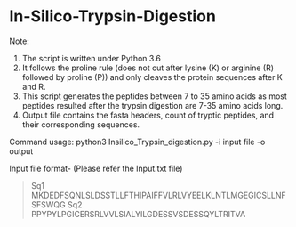 # In-Silico-Trypsin-Digestion
Note:
1.	The script is written under Python 3.6
2.	It follows the proline rule (does not cut after lysine (K) or arginine (R) followed by proline (P)) and only cleaves the protein sequences after K and R.
3.	This script generates the peptides between 7 to 35 amino acids as most peptides resulted after the trypsin digestion are 7-35 amino acids long.
4.	Output file contains the fasta headers, count of tryptic peptides, and their corresponding sequences.

Command usage: python3 Insilico_Trypsin_digestion.py -i input file -o output

Input file format- (Please refer the Input.txt file)
>Sq1	MKDEDFSQNLSLDSSTLLFTHIPAIFFVLRLVYEELKLNTLMGEGICSLLNFSFSWQG
>Sq2	PPYPYLPGICERSRLVVLSIALYILGDESSVSDESSQYLTRITVA
